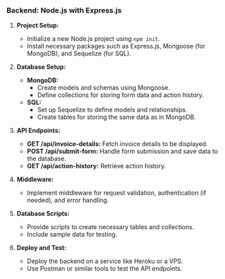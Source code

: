 ### Backend: Node.js with Express.js

1. **Project Setup:**
    - Initialize a new Node.js project using `npm init`.
    - Install necessary packages such as Express.js, Mongoose (for MongoDB), and Sequelize (for SQL).    

2. **Database Setup:**
    - **MongoDB:**
        - Create models and schemas using Mongoose.
        - Define collections for storing form data and action history.
    - **SQL:**
        - Set up Sequelize to define models and relationships.
        - Create tables for storing the same data as in MongoDB.

3. **API Endpoints:**
    - **GET /api/invoice-details:** Fetch invoice details to be displayed.
    - **POST /api/submit-form:** Handle form submission and save data to the database.
    - **GET /api/action-history:** Retrieve action history.

4. **Middleware:**
    - Implement middleware for request validation, authentication (if needed), and error handling.

5. **Database Scripts:**
    - Provide scripts to create necessary tables and collections.
    - Include sample data for testing.

6. **Deploy and Test:**
    - Deploy the backend on a service like Heroku or a VPS.
    - Use Postman or similar tools to test the API endpoints.
